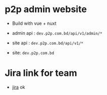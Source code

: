 # p2p admin website

* Build with vue + nuxt

* admin api : `dev.p2p.com.bd/api/v1/admin/*`
* site api : `dev.p2p.com.bd/api/v1/*`

* site: `dev.p2p.com.bd`

# Jira link for team

* [jira](http://bit.do/p2pdev)
ok
